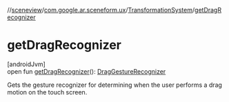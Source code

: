 //[sceneview](../../../index.md)/[com.google.ar.sceneform.ux](../index.md)/[TransformationSystem](index.md)/[getDragRecognizer](get-drag-recognizer.md)

# getDragRecognizer

[androidJvm]\
open fun [getDragRecognizer](get-drag-recognizer.md)(): [DragGestureRecognizer](../-drag-gesture-recognizer/index.md)

Gets the gesture recognizer for determining when the user performs a drag motion on the touch screen.
